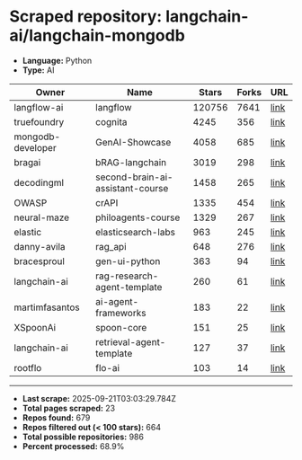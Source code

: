 # Scraped repository: langchain-ai/langchain-mongodb
* **Language:** Python
* **Type:** AI

| Owner | Name | Stars | Forks | URL |
|---|---|---|---|---|
| langflow-ai | langflow | 120756 | 7641 | [link](https://github.com/langflow-ai/langflow) |
| truefoundry | cognita | 4245 | 356 | [link](https://github.com/truefoundry/cognita) |
| mongodb-developer | GenAI-Showcase | 4058 | 685 | [link](https://github.com/mongodb-developer/GenAI-Showcase) |
| bragai | bRAG-langchain | 3019 | 298 | [link](https://github.com/bragai/bRAG-langchain) |
| decodingml | second-brain-ai-assistant-course | 1458 | 265 | [link](https://github.com/decodingml/second-brain-ai-assistant-course) |
| OWASP | crAPI | 1335 | 454 | [link](https://github.com/OWASP/crAPI) |
| neural-maze | philoagents-course | 1329 | 267 | [link](https://github.com/neural-maze/philoagents-course) |
| elastic | elasticsearch-labs | 963 | 245 | [link](https://github.com/elastic/elasticsearch-labs) |
| danny-avila | rag_api | 648 | 276 | [link](https://github.com/danny-avila/rag_api) |
| bracesproul | gen-ui-python | 363 | 94 | [link](https://github.com/bracesproul/gen-ui-python) |
| langchain-ai | rag-research-agent-template | 260 | 61 | [link](https://github.com/langchain-ai/rag-research-agent-template) |
| martimfasantos | ai-agent-frameworks | 183 | 22 | [link](https://github.com/martimfasantos/ai-agent-frameworks) |
| XSpoonAi | spoon-core | 151 | 25 | [link](https://github.com/XSpoonAi/spoon-core) |
| langchain-ai | retrieval-agent-template | 127 | 37 | [link](https://github.com/langchain-ai/retrieval-agent-template) |
| rootflo | flo-ai | 103 | 14 | [link](https://github.com/rootflo/flo-ai) |

---
* **Last scrape:** 2025-09-21T03:03:29.784Z
* **Total pages scraped:** 23
* **Repos found:** 679
* **Repos filtered out (< 100 stars):** 664
* **Total possible repositories:** 986
* **Percent processed:** 68.9%
